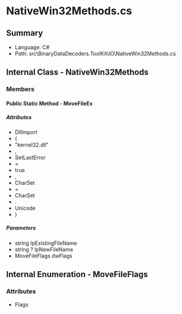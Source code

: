 ﻿# NativeWin32Methods.cs

## Summary

* Language: C#
* Path: src\BinaryDataDecoders.ToolKit\IO\NativeWin32Methods.cs

## Internal Class - NativeWin32Methods

### Members

#### Public Static Method - MoveFileEx

##### Attributes

 - DllImport
 - (
 - "kernel32.dll"
 - ,
 - SetLastError
 - =
 - true
 - ,
 - CharSet
 - =
 - CharSet
 - .
 - Unicode
 - )

#####  Parameters

 - string lpExistingFileName 
 - string ? lpNewFileName 
 - MoveFileFlags dwFlags 

## Internal Enumeration - MoveFileFlags

### Attributes

 - Flags

